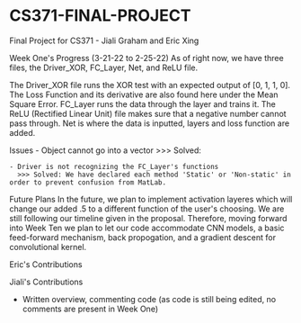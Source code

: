 # CS371-FINAL-PROJECT
Final Project for CS371 - Jiali Graham and Eric Xing

Week One's Progress (3-21-22 to 2-25-22)
  As of right now, we have three files, the Driver_XOR, FC_Layer, Net, and ReLU file. 
  
  The Driver_XOR file runs the XOR test with an expected output of [0, 1, 1, 0]. The Loss Function and its derivative are also found here under the Mean Square Error. 
  FC_Layer runs the data through the layer and trains it. 
  The ReLU (Rectified Linear Unit) file makes sure that a negative number cannot pass through.
  Net is where the data is inputted, layers and loss function are added. 
  
Issues 
    - Object cannot go into a vector 
      >>> Solved: 
      
    - Driver is not recognizing the FC_Layer's functions
      >>> Solved: We have declared each method 'Static' or 'Non-static' in order to prevent confusion from MatLab.
    
  
Future Plans
  In the future, we plan to implement activation layeres which will change our added .5 to a different function of the user's choosing. We are still following our timeline given in the proposal. 
  Therefore, moving forward into Week Ten we plan to let our code accommodate CNN models, a basic feed-forward mechanism, back propogation, and a gradient descent for convolutional kernel. 
  
  Eric's Contributions 
  
  
  Jiali's Contributions 
  - Written overview, commenting code (as code is still being edited, no comments are present in Week One)
